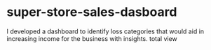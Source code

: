 # super-store-sales-dasboard
I developed a dashboard to identify loss categories that would aid in increasing income for the business with insights. total view 
